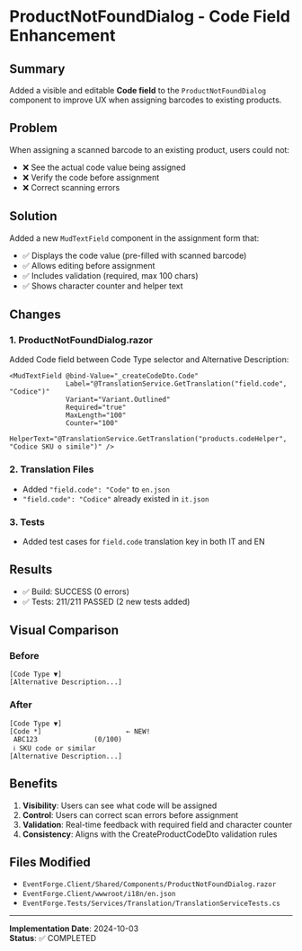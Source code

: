 # ProductNotFoundDialog - Code Field Enhancement

## Summary
Added a visible and editable **Code field** to the `ProductNotFoundDialog` component to improve UX when assigning barcodes to existing products.

## Problem
When assigning a scanned barcode to an existing product, users could not:
- ❌ See the actual code value being assigned
- ❌ Verify the code before assignment
- ❌ Correct scanning errors

## Solution
Added a new `MudTextField` component in the assignment form that:
- ✅ Displays the code value (pre-filled with scanned barcode)
- ✅ Allows editing before assignment
- ✅ Includes validation (required, max 100 chars)
- ✅ Shows character counter and helper text

## Changes

### 1. ProductNotFoundDialog.razor
Added Code field between Code Type selector and Alternative Description:

```razor
<MudTextField @bind-Value="_createCodeDto.Code"
              Label="@TranslationService.GetTranslation("field.code", "Codice")"
              Variant="Variant.Outlined"
              Required="true"
              MaxLength="100"
              Counter="100"
              HelperText="@TranslationService.GetTranslation("products.codeHelper", "Codice SKU o simile")" />
```

### 2. Translation Files
- Added `"field.code": "Code"` to `en.json`
- `"field.code": "Codice"` already existed in `it.json`

### 3. Tests
- Added test cases for `field.code` translation key in both IT and EN

## Results
- ✅ Build: SUCCESS (0 errors)
- ✅ Tests: 211/211 PASSED (2 new tests added)

## Visual Comparison

### Before
```
[Code Type ▼]
[Alternative Description...]
```

### After
```
[Code Type ▼]
[Code *]                     ← NEW!
 ABC123              (0/100)
 ℹ️ SKU code or similar
[Alternative Description...]
```

## Benefits
1. **Visibility**: Users can see what code will be assigned
2. **Control**: Users can correct scan errors before assignment
3. **Validation**: Real-time feedback with required field and character counter
4. **Consistency**: Aligns with the CreateProductCodeDto validation rules

## Files Modified
- `EventForge.Client/Shared/Components/ProductNotFoundDialog.razor`
- `EventForge.Client/wwwroot/i18n/en.json`
- `EventForge.Tests/Services/Translation/TranslationServiceTests.cs`

---

**Implementation Date**: 2024-10-03  
**Status**: ✅ COMPLETED
